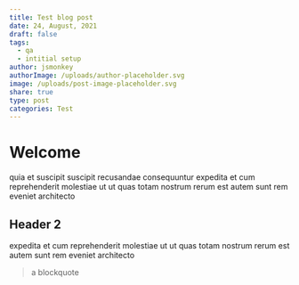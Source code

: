 ```yaml
---
title: Test blog post
date: 24, August, 2021
draft: false
tags:
  - qa
  - intitial setup
author: jsmonkey
authorImage: /uploads/author-placeholder.svg
image: /uploads/post-image-placeholder.svg
share: true
type: post
categories: Test
---
```


# Welcome

quia et suscipit suscipit recusandae consequuntur expedita et cum reprehenderit molestiae ut ut quas totam nostrum rerum est autem sunt rem eveniet architecto

## Header 2

expedita et cum reprehenderit molestiae ut ut quas totam nostrum rerum est autem sunt rem eveniet architecto

> a blockquote

